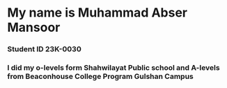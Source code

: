 # My name is Muhammad Abser Mansoor

### Student ID 23K-0030

### I did my o-levels form Shahwilayat Public school and A-levels from Beaconhouse College Program Gulshan Campus


